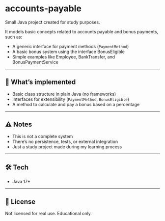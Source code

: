 # accounts-payable

Small Java project created for study purposes.

It models basic concepts related to accounts payable and bonus payments, such as:

- A generic interface for payment methods (`PaymentMethod`)
- A basic bonus system using the interface BonusEligible
- Simple examples like Employee, BankTransfer, and BonusPaymentService

---

## 🧱 What’s implemented

- Basic class structure in plain Java (no frameworks)
- Interfaces for extensibility (`PaymentMethod`, `BonusEligible`)
- A method to calculate and pay a bonus based on a percentage

---

## ⚠️ Notes

- This is not a complete system
- There’s no persistence, tests, or external integration
- Just a study project made during my learning process

---

## 🛠️ Tech

- Java 17+

---

## 📄 License

Not licensed for real use. Educational only.
